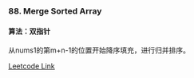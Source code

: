 ### 88. Merge Sorted Array
#### 算法：双指针

从nums1的第m+n-1的位置开始降序填充，进行归并排序。


[Leetcode Link](https://leetcode.com/problems/merge-sorted-array)
